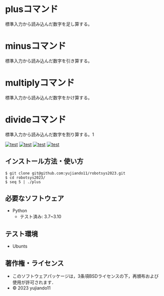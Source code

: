 # plusコマンド      
標準入力から読み込んだ数字を足し算する。
# minusコマンド     
標準入力から読み込んだ数字を引き算する。
# multiplyコマンド　
標準入力から読み込んだ数字をかけ算する。
# divideコマンド　　
標準入力から読み込んだ数字を割り算する。1

[![test](https://github.com/yujiando11/robotsys2023/actions/workflows/test_plus.yml/badge.svg)](https://github.com/yujiando11/robotsys2023/actions/workflows/test_plus.yml)
[![test](https://github.com/yujiando11/robotsys2023/actions/workflows/test_minus.yml/badge.svg)](https://github.com/yujiando11/robotsys2023/actions/workflows/test_minus.yml)
[![test](https://github.com/yujiando11/robotsys2023/actions/workflows/test_multiply.yml/badge.svg)](https://github.com/yujiando11/robotsys2023/actions/workflows/test_multiply.yml)
[![test](https://github.com/yujiando11/robotsys2023/actions/workflows/test_divide.yml/badge.svg)](https://github.com/yujiando11/robotsys2023/actions/workflows/test_divide.yml)

## インストール方法・使い方
```
$ git clone git@github.com:yujiando11/robotsys2023.git
$ cd robotsys2023/
$ seq 5 | ./plus
```

## 必要なソフトウェア
* Python
  * テスト済み: 3.7~3.10

## テスト環境
* Ubunts

## 著作権・ライセンス

* このソフトウェアパッケージは，3条項BSDライセンスの下，再頒布および使用が許可されます．
* © 2023 yujiando11
